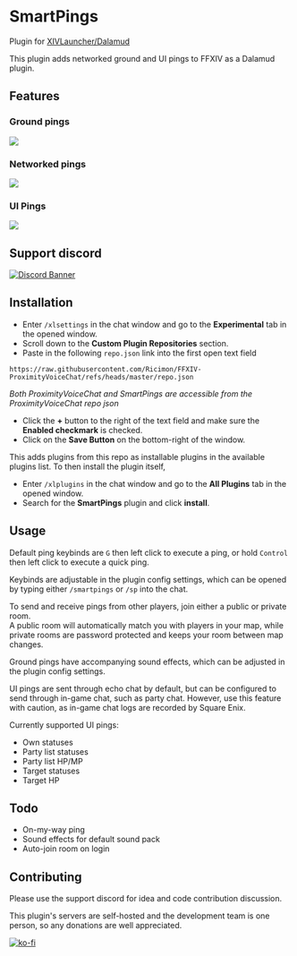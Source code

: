 # SmartPings

Plugin for [XIVLauncher/Dalamud](https://goatcorp.github.io/)

This plugin adds networked ground and UI pings to FFXIV as a Dalamud plugin.

## Features

### Ground pings
![](images/ground_pings.gif)

### Networked pings
![](images/networked_pings.gif)

### UI Pings
![](images/ui_pings.gif)

## Support discord

[![Discord Banner](https://discord.com/api/guilds/669688899248979968/widget.png?style=banner2)](https://discord.gg/rSucAJ6A7u)

## Installation
- Enter `/xlsettings` in the chat window and go to the **Experimental** tab in the opened window.
- Scroll down to the **Custom Plugin Repositories** section.
- Paste in the following `repo.json` link into the first open text field
```
https://raw.githubusercontent.com/Ricimon/FFXIV-ProximityVoiceChat/refs/heads/master/repo.json
```
*Both ProximityVoiceChat and SmartPings are accessible from the ProximityVoiceChat repo json*
- Click the **+** button to the right of the text field and make sure the **Enabled checkmark** is checked.
- Click on the **Save Button** on the bottom-right of the window.

This adds plugins from this repo as installable plugins in the available plugins list. To then install the plugin itself,

- Enter `/xlplugins` in the chat window and go to the **All Plugins** tab in the opened window.
- Search for the **SmartPings** plugin and click **install**.

## Usage

Default ping keybinds are `G` then left click to execute a ping, or hold `Control` then left click to execute a quick ping.

Keybinds are adjustable in the plugin config settings, which can be opened by typing either `/smartpings` or `/sp` into the chat.

To send and receive pings from other players, join either a public or private room.<br />
A public room will automatically match you with players in your map, while private rooms are password protected and keeps your room between map changes.

Ground pings have accompanying sound effects, which can be adjusted in the plugin config settings.

UI pings are sent through echo chat by default, but can be configured to send through in-game chat, such as party chat. However, use this feature with caution, as in-game chat logs are recorded by Square Enix.

Currently supported UI pings:
- Own statuses
- Party list statuses
- Party list HP/MP
- Target statuses
- Target HP

## Todo

- On-my-way ping
- Sound effects for default sound pack
- Auto-join room on login

## Contributing
Please use the support discord for idea and code contribution discussion.

This plugin's servers are self-hosted and the development team is one person, so any donations are well appreciated.

[![ko-fi](https://www.ko-fi.com/img/githubbutton_sm.svg)](https://ko-fi.com/ricimon)
